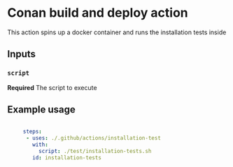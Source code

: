 # Conan build and deploy action

This action spins up a docker container and runs the installation tests inside

## Inputs

### `script`

**Required** The script to execute

## Example usage

```yaml

     steps:
      - uses: ./.github/actions/installation-test
        with:
          script: ./test/installation-tests.sh
        id: installation-tests
```